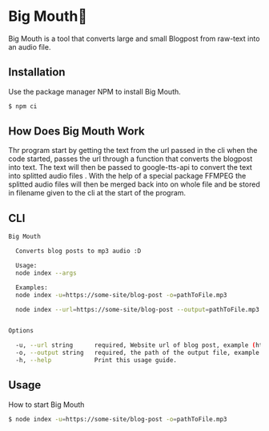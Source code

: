 # Big Mouth👄

Big Mouth is a tool that converts large and small Blogpost from raw-text into an audio file.

## Installation

Use the package manager NPM to install Big Mouth.

```bash
$ npm ci
```

## How Does Big Mouth Work

Thr program start by getting the text from the url passed in the cli when the code started, passes the url through a function that converts the blogpost into text.
The text will then be passed to google-tts-api to convert the text into splitted audio files .
With the help of a special package FFMPEG the splitted audio files will then be merged back into on whole file and be stored in filename given to the cli at the start of the program.

## CLI

```bash
Big Mouth

  Converts blog posts to mp3 audio :D

  Usage:
  node index --args

  Examples:
  node index -u=https://some-site/blog-post -o=pathToFile.mp3

  node index --url=https://some-site/blog-post --output=pathToFile.mp3


Options

  -u, --url string      required, Website url of blog post, example (https://some-site/blog-post)
  -o, --output string   required, the path of the output file, example (./output.mp3)
  -h, --help            Print this usage guide.
```

## Usage

How to start Big Mouth

```bash
$ node index -u=https://some-site/blog-post -o=pathToFile.mp3
```
